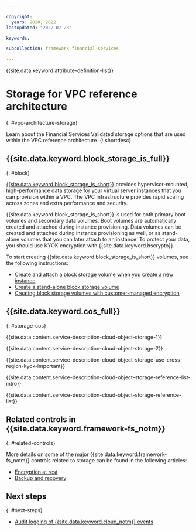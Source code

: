 ```yaml
---

copyright:
  years: 2020, 2022
lastupdated: "2022-07-28"

keywords: 

subcollection: framework-financial-services

---
```


{{site.data.keyword.attribute-definition-list}}

# Storage for VPC reference architecture
{: #vpc-architecture-storage}

Learn about the Financial Services Validated storage options that are used within the VPC reference architecture.
{: shortdesc}

## {{site.data.keyword.block_storage_is_full}} 
{: #block}

[{{site.data.keyword.block_storage_is_short}}](/docs/vpc?topic=vpc-block-storage-about) provides hypervisor-mounted, high-performance data storage for your virtual server instances that you can provision within a VPC. The VPC infrastructure provides rapid scaling across zones and extra performance and security.

{{site.data.keyword.block_storage_is_short}} is used for both primary boot volumes and secondary data volumes. Boot volumes are automatically created and attached during instance provisioning. Data volumes can be created and attached during instance provisioning as well, or as stand-alone volumes that you can later attach to an instance. To protect your data, you should use KYOK encryption with {{site.data.keyword.hscrypto}}.

To start creating {{site.data.keyword.block_storage_is_short}} volumes, see the following instructions:

* [Create and attach a block storage volume when you create a new instance](/docs/vpc?topic=vpc-creating-block-storage#create-from-vsi)
* [Create a stand-alone block storage volume](/docs/vpc?topic=vpc-creating-block-storage#create-standalone-vol)
* [Creating block storage volumes with customer-managed encryption](/docs/vpc?topic=vpc-block-storage-vpc-encryption)

## {{site.data.keyword.cos_full}} 
{: #storage-cos}

{{site.data.content.service-description-cloud-object-storage-1}}

{{site.data.content.service-description-cloud-object-storage-2}}

{{site.data.content.service-description-cloud-object-storage-use-cross-region-kyok-important}}

{{site.data.content.service-description-cloud-object-storage-reference-list-intro}}

{{site.data.content.service-description-cloud-object-storage-reference-list}}

## Related controls in {{site.data.keyword.framework-fs_notm}} 
{: #related-controls}

More details on some of the major {{site.data.keyword.framework-fs_notm}} controls related to storage can be found in the following articles:

- [Encryption at rest](/docs/allowlist/framework-financial-services?topic=framework-financial-services-shared-encryption-at-rest)
- [Backup and recovery](/docs/allowlist/framework-financial-services?topic=framework-financial-services-shared-bcdr)

## Next steps
{: #next-steps}

* [Audit logging of {{site.data.keyword.cloud_notm}} events](/docs/allowlist/framework-financial-services?topic=framework-financial-services-shared-logging-audit)
